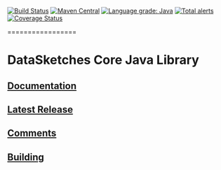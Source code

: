 [![Build Status](https://travis-ci.org/apache/incubator-datasketches-java.svg?branch=master)](https://travis-ci.org/apache/incubator-datasketches-java)
[![Maven Central](https://maven-badges.herokuapp.com/maven-central/com.yahoo.datasketches/sketches-core/badge.svg)](https://maven-badges.herokuapp.com/maven-central/com.yahoo.datasketches/sketches-core) 
[![Language grade: Java](https://img.shields.io/lgtm/grade/java/g/apache/incubator-datasketches-java.svg?logo=lgtm&logoWidth=18)](https://lgtm.com/projects/g/apache/incubator-datasketches-java/context:java)
[![Total alerts](https://img.shields.io/lgtm/alerts/g/apache/incubator-datasketches-java.svg?logo=lgtm&logoWidth=18)](https://lgtm.com/projects/g/apache/incubator-datasketches-java/alerts/)
[![Coverage Status](https://coveralls.io/repos/github/apache/incubator-datasketches-java/badge.svg?branch=master)](https://coveralls.io/github/apache/incubator-datasketches-java?branch=master)


=================

# DataSketches Core Java Library

## [Documentation](https://datasketches.github.io)

## [Latest Release](https://github.com/DataSketches/sketches-core/releases)

## [Comments](https://groups.google.com/forum/#!forum/sketches-user)


## [Building](https://github.com/DataSketches/sketches-core/blob/master/README_building.md)




